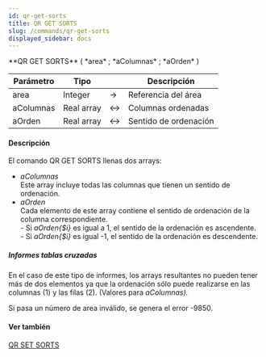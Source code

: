 ```yaml
---
id: qr-get-sorts
title: QR GET SORTS
slug: /commands/qr-get-sorts
displayed_sidebar: docs
---
```


<!--REF #_command_.QR GET SORTS.Syntax-->**QR GET SORTS** ( *area* ; *aColumnas* ; *aOrden* )<!-- END REF-->
<!--REF #_command_.QR GET SORTS.Params-->
| Parámetro | Tipo |  | Descripción |
| --- | --- | --- | --- |
| area | Integer | &srarr; | Referencia del área |
| aColumnas | Real array | &harr; | Columnas ordenadas |
| aOrden | Real array | &harr; | Sentido de ordenación |

<!-- END REF-->

#### Descripción 

<!--REF #_command_.QR GET SORTS.Summary-->El comando QR GET SORTS llenas dos arrays:

* *aColumnas*  
Este array incluye todas las columnas que tienen un sentido de ordenación.<!-- END REF-->
* *aOrden*  
Cada elemento de este array contiene el sentido de ordenación de la columna correspondiente.  
\- Si *aOrden{$i}* es igual a 1, el sentido de la ordenación es ascendente.  
\- Si *aOrden{$i}* es igual -1, el sentido de la ordenación es descendente.

##### Informes tablas cruzadas 

En el caso de este tipo de informes, los arrays resultantes no pueden tener más de dos elementos ya que la ordenación sólo puede realizarse en las columnas (1) y las filas (2). (Valores para *aColumnas).*

Si pasa un número de area inválido, se genera el error -9850.

#### Ver también 

[QR SET SORTS](qr-set-sorts.md)  